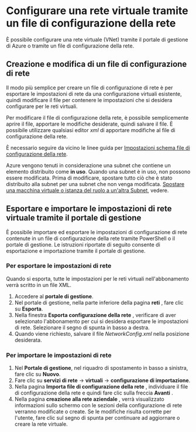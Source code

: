 <properties 
    pageTitle="Configurare una rete virtuale tramite un file di configurazione della rete" 
    description="Istruzioni per esportare e importare un file di configurazione della rete al portale di gestione di Azure per creare o modificare le reti virtuali. " 
    services="virtual-network" 
    documentationCenter="" 
    authors="jimdial" 
    manager="carmonm" 
    editor="tysonn"/>

<tags
    ms.service="virtual-network"
    ms.devlang="na"
    ms.topic="article"
    ms.tgt_pltfrm="na"
    ms.workload="infrastructure-services" 
    ms.date="03/15/2016"
    ms.author="jdial"/>

# <a name="configure-a-virtual-network-using-a-network-configuration-file"></a>Configurare una rete virtuale tramite un file di configurazione della rete

È possibile configurare una rete virtuale (VNet) tramite il portale di gestione di Azure o tramite un file di configurazione della rete.

## <a name="creating-and-modifying-a-network-configuration-file"></a>Creazione e modifica di un file di configurazione di rete 
Il modo più semplice per creare un file di configurazione di rete è per esportare le impostazioni di rete da una configurazione virtuali esistente, quindi modificare il file per contenere le impostazioni che si desidera configurare per le reti virtuali.

Per modificare il file di configurazione della rete, è possibile semplicemente aprire il file, apportare le modifiche desiderate, quindi salvare il file. È possibile utilizzare qualsiasi editor *xml* di apportare modifiche al file di configurazione della rete. 

È necessario seguire da vicino le linee guida per [Impostazioni schema file di configurazione della rete](https://msdn.microsoft.com/library/azure/jj157100.aspx). 

Azure vengono tenuti in considerazione una subnet che contiene un elemento distribuito come **in uso**. Quando una subnet è in uso, non possono essere modificata. Prima di modificare, spostare tutto ciò che è stato distribuito alla subnet per una subnet che non venga modificata.   [Spostare una macchina virtuale o istanza del ruolo a un'altra Subnet](virtual-networks-move-vm-role-to-subnet.md), vedere.

## <a name="export-and-import-virtual-network-settings-using-the-management-portal"></a>Esportare e importare le impostazioni di rete virtuale tramite il portale di gestione  
È possibile importare ed esportare le impostazioni di configurazione di rete contenute in un file di configurazione della rete tramite PowerShell o il portale di gestione. Le istruzioni riportate di seguito consente di esportazione e importazione tramite il portale di gestione. 

### <a name="to-export-your-network-settings"></a>Per esportare le impostazioni di rete
Quando si esporta, tutte le impostazioni per le reti virtuali nell'abbonamento verrà scritto in un file XML. 

1. Accedere al **portale di gestione**.
2. Nel portale di gestione, nella parte inferiore della pagina **reti** , fare clic su **Esporta**. 
3. Nella finestra **Esporta configurazione della rete** , verificare di aver selezionato l'abbonamento per cui si desidera esportare le impostazioni di rete. Selezionare il segno di spunta in basso a destra. 
4. Quando viene richiesto, salvare il file *NetworkConfig.xml* nella posizione desiderata.


### <a name="to-import-your-network-settings"></a>Per importare le impostazioni di rete

1. Nel **Portale di gestione**, nel riquadro di spostamento in basso a sinistra, fare clic su **Nuovo**.
2. Fare clic su **servizi di rete** -> **virtuali** -> **configurazione di importazione**.
3. Nella pagina **Importa file di configurazione della rete** , individuare il file di configurazione della rete e quindi fare clic sulla freccia **Avanti** .
4. Nella pagina **creazione alla rete aziendale** , verrà visualizzato informazioni sullo schermo con le sezioni della configurazione di rete verranno modificate o create. Se le modifiche risulta corrette per l'utente, fare clic sul segno di spunta per continuare ad aggiornare o creare la rete virtuale. 